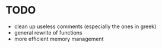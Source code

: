 TODO
====

* clean up useless comments (especially the ones in greek)
* general rewrite of functions
* more efficient memory management

